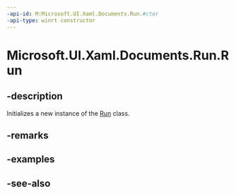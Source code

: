 ```yaml
---
-api-id: M:Microsoft.UI.Xaml.Documents.Run.#ctor
-api-type: winrt constructor
---
```


<!-- Method syntax
public Run()
-->

# Microsoft.UI.Xaml.Documents.Run.Run

## -description
Initializes a new instance of the [Run](run.md) class.

## -remarks

## -examples

## -see-also
